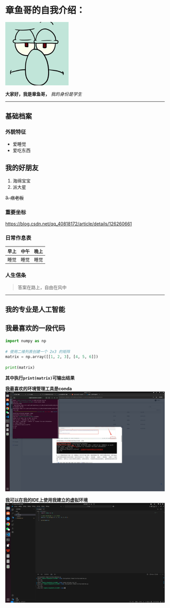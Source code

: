# 章鱼哥的自我介绍：
<img src="https://github.com/lzh13670046089/nlp/blob/master/picture/%E7%AB%A0%E9%B1%BC%E5%93%A5.jpg" width =200>

**大家好，我是章鱼哥，**
*我的身份是学生*

---
## 基础档案
### 外貌特征
* 爱睡觉
* 爱吃东西
## 我的好朋友
1. 海绵宝宝
2. 派大星

~~3. 痞老板~~
### 重要坐标
<https://blog.csdn.net/qq_40818172/article/details/126260661>
### 日常作息表
|早上|中午|晚上|
|:---:|:---:|:---:|
|睡觉|睡觉|睡觉|
### 人生信条
>答案在路上，自由在风中

---
## 我的专业是人工智能
## 我最喜欢的一段代码
```python
import numpy as np
 
# 使用二维列表创建一个 2x3 的矩阵
matrix = np.array([[1, 2, 3], [4, 5, 6]])
 
print(matrix)
```
**其中执行`print(matrix)`可输出结果**

**我最喜欢的环境管理工具是conda**
<img src="https://github.com/lzh13670046089/nlp/blob/master/picture/%E6%88%AA%E5%9B%BE%202025-03-06%2016-35-59.png" width = 800>

**我可以在我的IDE上使用我建立的虚拟环境**
<img src="https://github.com/lzh13670046089/nlp/blob/master/picture/%E6%88%AA%E5%9B%BE%202025-03-20%2014-30-06.png" width = 800>